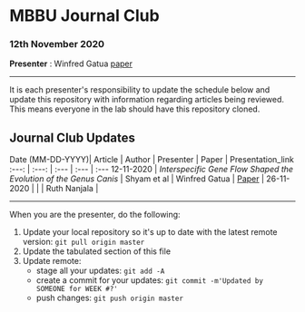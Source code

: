 # MBBU Journal Club

### 12th November 2020
**Presenter** : Winfred Gatua
[paper](https://www.sciencedirect.com/science/article/pii/S0960982218311254)

---

It is each presenter's responsibility to update the schedule below and update this repository with information regarding articles being reviewed. This means everyone in the lab should have this repository cloned.

Journal Club Updates
---
Date (MM-DD-YYYY)| Article | Author | Presenter | Paper | Presentation_link
:---: | :---: | :--- | :--- | :---
12-11-2020 | *Interspecific Gene Flow Shaped the Evolution of the Genus Canis* | Shyam et al | Winfred Gatua | [Paper](https://www.sciencedirect.com/science/article/pii/S0960982218311254) |
26-11-2020 |  | | Ruth Nanjala |

---

When you are the presenter, do the following:
 1. Update your local repository so it's up to date with the latest remote version: `git pull origin master`
 2. Update the tabulated section of this file
 3. Update remote:
      - stage all your updates: `git add -A`
      - create a commit for your updates: `git commit -m'Updated by SOMEONE for WEEK #?'`
      - push changes: `git push origin master`
